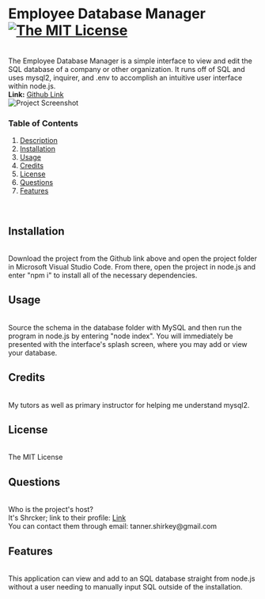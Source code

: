 <h1 id='description'>Employee Database Manager <a href="https://opensource.org/licenses/MIT"><img alt="The MIT License" src="https://img.shields.io/badge/License-MIT-yellow.svg" /></a></h1><br />The Employee Database Manager is a simple interface to view and edit the SQL database of a company or other organization. It runs off of SQL and uses mysql2, inquirer, and .env to accomplish an intuitive user interface within node.js.<br /><strong>Link:</strong> <a href=https://github.com/Shrcker/Employee-Manager>Github Link</a><br /><img src=./images/employee-demo alt="Project Screenshot" /><br /><h3>Table of Contents</h3><ol><li><a href="#description"><span>Description</span></a></li><li><a href="#installation"><span>Installation</span></a></li><li><a href="#usage"><span>Usage</span></a></li><li><a href="#credits"><span>Credits</span></a></li><li><a href="#license"><span>License</span></a></li><li><a href="#questions"><span>Questions</span></a></li><li><a href="#features"><span>Features</span></a></li></ol><br /><h2 id='installation'> Installation</h2><br />Download the project from the Github link above and open the project folder in Microsoft Visual Studio Code. From there, open the project in node.js and enter "npm i" to install all of the necessary dependencies.<br /><h2 id='usage'> Usage</h2><br /> Source the schema in the database folder with MySQL and then run the program in node.js by entering "node index". You will immediately be presented with the interface's splash screen, where you may add or view your database.<br /><h2 id='credits'> Credits</h2><br /> My tutors as well as primary instructor for helping me understand mysql2.<br /><h2 id='license'> License</h2><br /> The MIT License<br /><h2 id='questions'> Questions</h2><br /> Who is the project's host?<br />It's Shrcker; link to their profile: <a href="https://www.github.com/Shrcker">Link</a><br /> You can contact them through email: tanner.shirkey@gmail.com<br /><h2 id='features'> Features</h2><br />This application can view and add to an SQL database straight from node.js without a user needing to manually input SQL outside of the installation.
